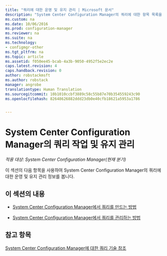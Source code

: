 ```yaml
---
title: "쿼리에 대한 운영 및 유지 관리 | Microsoft 문서"
description: "System Center Configuration Manager의 쿼리에 대한 항목 목록을 참조하세요. 운영 및 유지 관리에 중점을 둡니다."
ms.custom: na
ms.date: 10/06/2016
ms.prod: configuration-manager
ms.reviewer: na
ms.suite: na
ms.technology:
- configmgr-other
ms.tgt_pltfrm: na
ms.topic: article
ms.assetid: f050ee45-bcab-4a3b-9050-4952f5e2ec2e
caps.latest.revision: 4
caps.handback.revision: 0
author: robstackmsft
ms.author: robstack
manager: angrobe
translationtype: Human Translation
ms.sourcegitcommit: 10b1010ccbf3889c58c55b87e70b354559243c90
ms.openlocfilehash: 82648626882ddd23db0e40cfb18621a5953a1786


---
```

# <a name="operations-and-maintenance-for-queries-in-system-center-configuration-manager"></a>System Center Configuration Manager의 쿼리 작업 및 유지 관리

*적용 대상: System Center Configuration Manager(현재 분기)*

이 섹션의 다음 항목을 사용하여 System Center Configuration Manager의 쿼리에 대한 운영 및 유지 관리 정보를 봅니다.  

## <a name="in-this-section"></a>이 섹션의 내용  

-   [System Center Configuration Manager에서 쿼리를 만드는 방법](../../../core/servers/manage/create-queries.md)  

-   [System Center Configuration Manager에서 쿼리를 관리하는 방법](../../../core/servers/manage/manage-queries.md)  

## <a name="see-also"></a>참고 항목  
 [System Center Configuration Manager에 대한 쿼리 기술 참조](../../../core/servers/manage/queries-technical-reference.md)



<!--HONumber=Dec16_HO3-->


